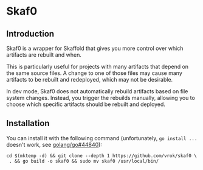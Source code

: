 # Skaf0

## Introduction

Skaf0 is a wrapper for Skaffold that gives you more control over which artifacts are rebuilt and when.

This is particularly useful for projects with many artifacts that depend on the same source files. A change to one of those files may cause many artifacts to be rebuilt and redeployed, which may not be desirable.

In dev mode, Skaf0 does not automatically rebuild artifacts based on file system changes. Instead, you trigger the rebuilds manually, allowing you to choose which specific artifacts should be rebuilt and deployed.

## Installation

You can install it with the following command (unfortunately, `go install ...` doesn't work, see [golang/go#44840](https://github.com/golang/go/issues/44840)):

```
cd $(mktemp -d) && git clone --depth 1 https://github.com/vrok/skaf0 \
 . && go build -o skaf0 && sudo mv skaf0 /usr/local/bin/
 ```
